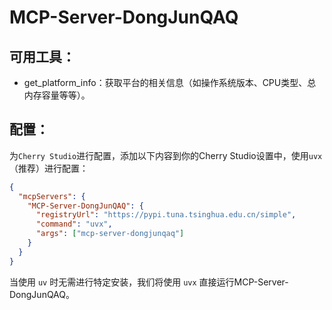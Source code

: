 # MCP-Server-DongJunQAQ
## 可用工具：

- get_platform_info：获取平台的相关信息（如操作系统版本、CPU类型、总内存容量等等）。

## 配置：

为`Cherry Studio`进行配置，添加以下内容到你的Cherry Studio设置中，使用`uvx`（推荐）进行配置：

```json
{
  "mcpServers": {
    "MCP-Server-DongJunQAQ": {
      "registryUrl": "https://pypi.tuna.tsinghua.edu.cn/simple",
      "command": "uvx",
      "args": ["mcp-server-dongjunqaq"]
    }
  }
}
```

当使用 `uv` 时无需进行特定安装，我们将使用 `uvx` 直接运行MCP-Server-DongJunQAQ。
